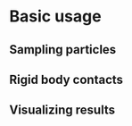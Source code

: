 # Basic usage



## Sampling particles

<!--


- Sample in optimal integration point
- Give an example


- Can sample within a regid body, the STL must be a manifold
- Give an example


 -->

## Rigid body contacts


<!--

- Give a ref on mesh contact algorithm used
- Burgender and modified burgender

## Generating mesh
- Talk about mesh should be fine enough such that a particle fills cells

###  Sampling on mesh

- Talk about using sub division survace in blender
- Give an example of how can be sampled ontop of mesh
- Can be visualized using pyvista


# Animations,

- Talk om that animations can be generated using blended . chan file
- Talk about euler angles, positons etc.
- Mesh can start from outside the simulation domain (tip)

 -->

## Visualizing results




<!--
## Setting up a solver

There are several MPM solvers available. All solvers are explicit time integration and update stress last.

??? note "PIC-FLIP: Particle In Cell and Fluid Implicit Particle solver"

    * Sed sagittis eleifend rutrum
    * Donec vitae suscipit est
    * Nulla tempor lobortis orci

??? "APIC: Affine Particle in Cell solver"

    1. Sed sagittis eleifend rutrum
    2. Donec vitae suscipit est
    3. Nulla tempor lobortis orci


??? "A(S)FLIP: Affine (Separable) Fluid Implict Particle solver"

    1. Sed sagittis eleifend rutrum
    2. Donec vitae suscipit est
    3. Nulla tempor lobortis orci

## Setup your particles and domain

### Create background grid

### Create particles

### Choosing a shape function


??? "Linear shape function"

    1. Sed sagittis eleifend rutrum
    2. Donec vitae suscipit est
    3. Nulla tempor lobortis orci

??? "Cubic shape function"

    1. Sed sagittis eleifend rutrum
    2. Donec vitae suscipit est
    3. Nulla tempor lobortis orci

### Discretize

## Adding forces


??? "Gravity"

    Gravity


??? "Node levelset"

    Gravity

??? "Particle levelset"

    Gravity

## Constitutive Models

??? "Modified Cam-Clay"

??? "Newton Fluid"

??? "Drucker-Prager"



## Running simulation

??? "Solver scan"


??? "callback"



## post-processing output


# Termonology

## stacks
 The vectorized versions of the functions are suffixed with `_stack`. -->
